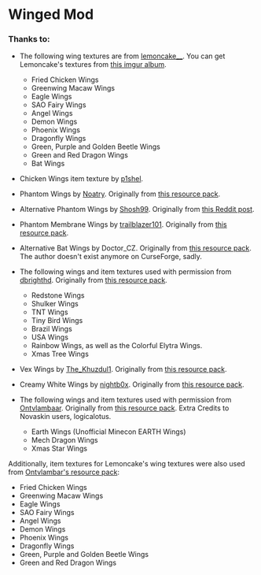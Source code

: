 # Winged Mod

### Thanks to:

- The following wing textures are from [lemoncake__](https://www.reddit.com/user/lemoncake__/).
  You can get Lemoncake's textures from [this imgur album](https://imgur.com/a/sI5cv).
  - Fried Chicken Wings
  - Greenwing Macaw Wings
  - Eagle Wings
  - SAO Fairy Wings
  - Angel Wings
  - Demon Wings
  - Phoenix Wings
  - Dragonfly Wings
  - Green, Purple and Golden Beetle Wings
  - Green and Red Dragon Wings
  - Bat Wings

- Chicken Wings item texture by [p1shel](https://www.curseforge.com/members/p1shel).

- Phantom Wings by [Noatry](https://www.planetminecraft.com/member/noatry/).
  Originally from [this resource pack](https://www.planetminecraft.com/texture-pack/phantom-wings-for-elytra/).

- Alternative Phantom Wings by [Shosh99](https://www.reddit.com/user/Shosh99/).
  Originally from [this Reddit post](https://www.reddit.com/r/Minecraft/comments/8axcds/ive_made_phantom_texture_for_the_elytra/).

- Phantom Membrane Wings by [trailblazer101](https://www.curseforge.com/members/trailblazer101/).
  Originally from [this resource pack](https://www.curseforge.com/minecraft/texture-packs/phantom-elytra).

- Alternative Bat Wings by Doctor_CZ.
  Originally from [this resource pack](https://www.curseforge.com/minecraft/texture-packs/bat-wings-skin-for-elytra).
  The author doesn't exist anymore on CurseForge, sadly.

- The following wings and item textures used with permission from [dbrighthd](https://www.curseforge.com/members/dbrighthd).
  Originally from [this resource pack](https://www.curseforge.com/minecraft/texture-packs/elytras).
   - Redstone Wings
   - Shulker Wings
   - TNT Wings
   - Tiny Bird Wings
   - Brazil Wings
   - USA Wings
   - Rainbow Wings, as well as the Colorful Elytra Wings.
   - Xmas Tree Wings

- Vex Wings by [The_Khuzdul1](https://www.planetminecraft.com/member/the_khuzdul1/).
  Originally from [this resource pack](https://www.planetminecraft.com/texture-pack/vex-elytra-vanilla-add-on/).

- Creamy White Wings by [nightb0x](https://www.planetminecraft.com/member/nightbox/).
  Originally from [this resource pack](https://www.planetminecraft.com/texture-pack/creamy-white-wings/).

- The following wings and item textures used with permission from [Ontvlambaar](https://www.planetminecraft.com/member/ontvlambaar/).
  Originally from [this resource pack](https://www.planetminecraft.com/texture-pack/more-elytras-in-vanilla-minecraft-requires-optifine/).
  Extra Credits to Novaskin users, logicalotus.
   - Earth Wings (Unofficial Minecon EARTH Wings)
   - Mech Dragon Wings
   - Xmas Star Wings

Additionally, item textures for Lemoncake's wing textures were also used from [Ontvlambar's resource pack](https://www.planetminecraft.com/texture-pack/more-elytras-in-vanilla-minecraft-requires-optifine/):
  - Fried Chicken Wings
  - Greenwing Macaw Wings
  - Eagle Wings
  - SAO Fairy Wings
  - Angel Wings
  - Demon Wings
  - Phoenix Wings
  - Dragonfly Wings
  - Green, Purple and Golden Beetle Wings
  - Green and Red Dragon Wings
